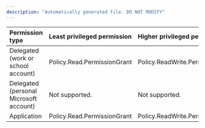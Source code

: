 ```yaml
---
description: "Automatically generated file. DO NOT MODIFY"
---
```


|Permission type|Least privileged permission|Higher privileged permissions|
|:---|:---|:---|
|Delegated (work or school account)|Policy.Read.PermissionGrant|Policy.ReadWrite.PermissionGrant|
|Delegated (personal Microsoft account)|Not supported.|Not supported.|
|Application|Policy.Read.PermissionGrant|Policy.ReadWrite.PermissionGrant|

